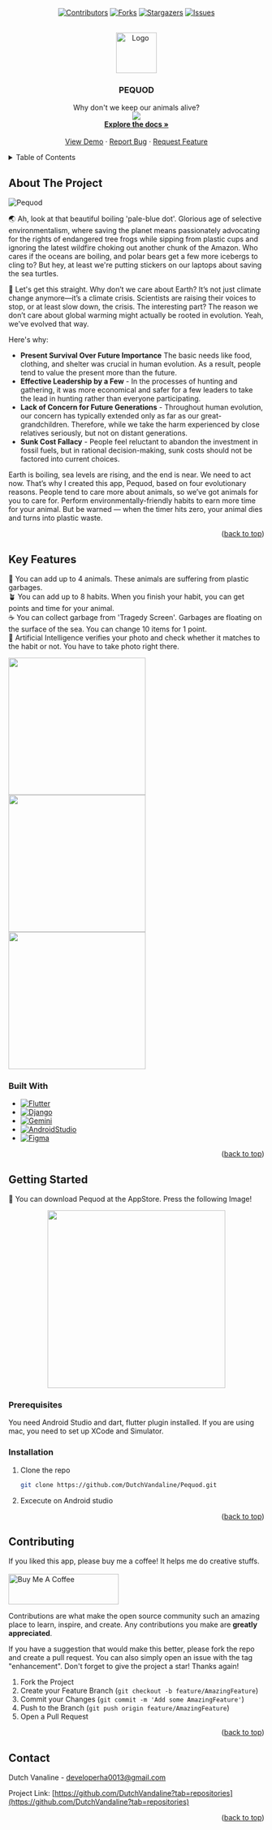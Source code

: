 <a id="readme-top"></a>
<div align="center">

[![Contributors][contributors-shield]][contributors-url]
[![Forks][forks-shield]][forks-url]
[![Stargazers][stars-shield]][stars-url]
[![Issues][issues-shield]][issues-url]

</div>


<!-- PROJECT LOGO -->
<br />
<div align="center">
  <a href="https://github.com/DutchVandaline/Pequod">
    <img src="https://github.com/user-attachments/assets/ea594440-395a-466f-a09d-9dae66220cf3" alt="Logo" width="80" height="80">
  </a>

  

  <h3 align="center">PEQUOD</h3>

  <p align="center">
    Why don't we keep our animals alive?
    <br />
    <a href="https://apps.apple.com/kr/app/pequod/id6593668188?l=en-GB">
    <img src="https://img.shields.io/badge/AppStore-0D96F6?style=flat-square&logo=appstore&logoColor=white"
        style="height : auto; margin-left : 8px; margin-right : 8px;"/>
    </a>
    <br />
    <a href="https://github.com/DutchVandaline/Pequod"><strong>Explore the docs »</strong></a>
    <br />
    <br />
    <a href="https://github.com/DutchVandaline/Pequod">View Demo</a>
    ·
    <a href="https://github.com/DutchVandaline/Pequod/issues/new?labels=bug&template=bug-report---.md">Report Bug</a>
    ·
    <a href="https://github.com/DutchVandaline/Pequod/issues/new?labels=enhancement&template=feature-request---.md">Request Feature</a>
  </p>
</div>



<!-- TABLE OF CONTENTS -->
<details>
  <summary>Table of Contents</summary>
  <ol>
    <li>
      <a href="#about-the-project">About The Project</a>
      <ul>
        <li><a href="#built-with">Built With</a></li>
      </ul>
    </li>
    <li>
      <a href="#getting-started">Getting Started</a>
      <ul>
        <li><a href="#prerequisites">Prerequisites</a></li>
        <li><a href="#installation">Installation</a></li>
      </ul>
    </li>
    <li><a href="#contributing">Contributing</a></li>
    <li><a href="#contact">Contact</a></li>
  </ol>
</details>



<!-- ABOUT THE PROJECT -->
## About The Project
![Pequod](https://github.com/user-attachments/assets/8bf45ee3-1001-459a-8db2-f32632e20dfc)


🌏 Ah, look at that beautiful boiling 'pale-blue dot'. Glorious age of selective environmentalism, where saving the planet means passionately advocating for the rights of endangered tree frogs while sipping from plastic cups and ignoring the latest wildfire choking out another chunk of the Amazon. Who cares if the oceans are boiling, and polar bears get a few more icebergs to cling to? But hey, at least we're putting stickers on our laptops about saving the sea turtles.

🥤 Let's get this straight. Why don’t we care about Earth? It’s not just climate change anymore—it’s a climate crisis. Scientists are raising their voices to stop, or at least slow down, the crisis. The interesting part? The reason we don’t care about global warming might actually be rooted in evolution. Yeah, we've evolved that way.

Here's why:
* **Present Survival Over Future Importance** The basic needs like food, clothing, and shelter was crucial in human evolution. As a result, people tend to value the present more than the future.
* **Effective Leadership by a Few** - In the processes of hunting and gathering, it was more economical and safer for a few leaders to take the lead in hunting rather than everyone participating.
* **Lack of Concern for Future Generations** - Throughout human evolution, our concern has typically extended only as far as our great-grandchildren. Therefore, while we take the harm experienced by close relatives seriously, but not on distant generations.
* **Sunk Cost Fallacy** - People feel reluctant to abandon the investment in fossil fuels, but in rational decision-making, sunk costs should not be factored into current choices.

Earth is boiling, sea levels are rising, and the end is near. We need to act now. That’s why I created this app, Pequod, based on four evolutionary reasons. People tend to care more about animals, so we’ve got animals for you to care for. Perform environmentally-friendly habits to earn more time for your animal. But be warned — when the timer hits zero, your animal dies and turns into plastic waste. 

<p align="right">(<a href="#readme-top">back to top</a>)</p>

## Key Features
🦊 You can add up to 4 animals. These animals are suffering from plastic garbages. <br/>
🪴 You can add up to 8 habits. When you finish your habit, you can get points and time for your animal.<br/>
☕ You can collect garbage from 'Tragedy Screen'. Garbages are floating on the surface of the sea. You can change 10 items for 1 point.<br/>
🚀 Artificial Intelligence verifies your photo and check whether it matches to the habit or not. You have to take photo right there.<br/>

<img src="https://github.com/user-attachments/assets/7f15a1f3-65ca-4ae7-912a-4b3ccd8533bd"  width="270" height="270"/>
<img src="https://github.com/user-attachments/assets/e8c4e3cb-f104-434a-aa85-7c6a830e7427"  width="270" height="270"/>
<img src="https://github.com/user-attachments/assets/ee63f9bc-6e4f-4300-8772-ca883150ca8f"  width="270" height="270"/>

### Built With

* [![Flutter][Flutter]][Flutter-url]
* [![Django][Django]][Django-url]
* [![Gemini][Gemini]][Gemini-url]
* [![AndroidStudio][AndroidStudio]][AndroidStudio-url]
* [![Figma][Figma]][Figma-url]
  

<p align="right">(<a href="#readme-top">back to top</a>)</p>



<!-- GETTING STARTED -->
## Getting Started
📱 You can download Pequod at the AppStore. Press the following Image!
<div style="text-align: center;">
    <a href="https://apps.apple.com/kr/app/pequod/id6593668188?l=en-GB">
      <img src="https://github.com/user-attachments/assets/d1a69119-6219-409b-b302-9ce24308aeb0"  width="350" height="350"
            style="height: auto; margin-left: 8px; margin-right: 8px;"/>
    </a>
</div>

### Prerequisites

You need Android Studio and dart, flutter plugin installed.
If you are using mac, you need to set up XCode and Simulator.
### Installation

1. Clone the repo
   ```sh
   git clone https://github.com/DutchVandaline/Pequod.git
   ```
2. Excecute on Android studio

<p align="right">(<a href="#readme-top">back to top</a>)</p>


<!-- CONTRIBUTING -->
## Contributing
If you liked this app, please buy me a coffee! It helps me do creative stuffs. <br/> <br/>
<a href="https://www.buymeacoffee.com/PequodApp" target="_blank">
  <img src="https://cdn.buymeacoffee.com/buttons/v2/default-yellow.png" alt="Buy Me A Coffee" style="height: 60px; width: 217px;" >
</a>

Contributions are what make the open source community such an amazing place to learn, inspire, and create. Any contributions you make are **greatly appreciated**.

If you have a suggestion that would make this better, please fork the repo and create a pull request. You can also simply open an issue with the tag "enhancement".
Don't forget to give the project a star! Thanks again!

1. Fork the Project
2. Create your Feature Branch (`git checkout -b feature/AmazingFeature`)
3. Commit your Changes (`git commit -m 'Add some AmazingFeature'`)
4. Push to the Branch (`git push origin feature/AmazingFeature`)
5. Open a Pull Request

<p align="right">(<a href="#readme-top">back to top</a>)</p>

<!-- CONTACT -->
## Contact

Dutch Vanaline - developerha0013@gmail.com

Project Link: [https://github.com/DutchVandaline?tab=repositories](https://github.com/DutchVandaline?tab=repositories)

<p align="right">(<a href="#readme-top">back to top</a>)</p>






<!-- MARKDOWN LINKS & IMAGES -->
<!-- https://www.markdownguide.org/basic-syntax/#reference-style-links -->
[contributors-shield]: https://img.shields.io/github/contributors/DutchVandaline/Pequod.svg?style=for-the-badge
[contributors-url]: https://github.com/DutchVandaline/Pequod/graphs/contributors
[forks-shield]: https://img.shields.io/github/forks/DutchVandaline/Pequod.svg?style=for-the-badge
[forks-url]: https://github.com/DutchVandaline/Pequod/network/members
[stars-shield]: https://img.shields.io/github/stars/DutchVandaline/Pequod.svg?style=for-the-badge
[stars-url]: https://github.com/DutchVandaline/Pequod/stargazers
[issues-shield]: https://img.shields.io/github/issues/DutchVandaline/Pequod.svg?style=for-the-badge
[issues-url]: https://github.com/DutchVandaline/Pequod/issues

[Flutter]: https://img.shields.io/badge/Flutter-0c469c?style=for-the-badge&logo=flutter&logoColor=white
[Flutter-url]: https://flutter.dev
[Django]: https://img.shields.io/badge/Django-003b2a?style=for-the-badge&logo=django&logoColor=white
[Django-url]: https://www.djangoproject.com
[Gemini]: https://img.shields.io/badge/Google_Gemini-8E75B2?style=for-the-badge&logo=googlegemini&logoColor=white
[Gemini-url]: https://gemini.google.com/?hl=ko
[Flutter-url]: https://gemini.google.com/?hl=ko
[AndroidStudio]: https://img.shields.io/badge/Android_Studio-6fd089?style=for-the-badge&logo=androidstudio&logoColor=white
[AndroidStudio-url]: https://developer.android.com/studio?hl=ko
[Figma]: https://img.shields.io/badge/Figma-f83702?style=for-the-badge&logo=figma&logoColor=white
[Figma-url]: https://www.figma.com/ko-kr/




